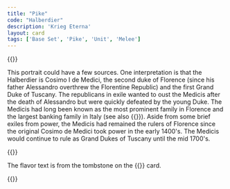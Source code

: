 ```yaml
---
title: "Pike"
code: "Halberdier"
description: 'Krieg Eterna'
layout: card
tags: ['Base Set', 'Pike', 'Unit', 'Melee']
---
```

{{<card-detail-page code="Halberdier" artwork="Portrait of a Halberdier by Pontormo (1530)" attr="Saint Augustine" book="Soliloquia animae ad Deum">}}
<p>
This portrait could have a few sources. One interpretation is that the Halberdier is Cosimo I de Medici, the second duke of Florence (since his father Alessandro overthrew the Florentine Republic) and the first Grand Duke of Tuscany. The republicans in exile wanted to oust the Medicis after the death of Alessandro but were quickly defeated by the young Duke. The Medicis had long been known as the most prominent family in Florence and the largest banking family in Italy (see also {{<cardlink name="Usury">}}). Aside from some brief exiles from power, the Medicis had remained the rulers of Florence since the original Cosimo de Medici took power in the early 1400's. The Medicis would continue to rule as Grand Dukes of Tuscany until the mid 1700's.
</p>
{{<card-detail-image file="cosimo.jpg" caption="Cosimo I de Medici by Jacopo Pontormo (1538)">}}
<p>
The flavor text is from the tombstone on the {{<cardlink name="Death">}} card.
</p>
{{</card-detail-page>}}